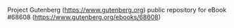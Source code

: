 Project Gutenberg (https://www.gutenberg.org) public repository for
eBook #68608 (https://www.gutenberg.org/ebooks/68608)
